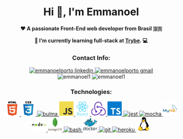 <h1 align="center">Hi 👋, I'm Emmanoel </h1>

<h4 align="center">

   ❤️ A passionate Front-End web developer from Brasil 🇧🇷 

   🌱 I’m currently learning full-stack at [Trybe](https://www.betrybe.com/). 💻
    
</h4>

<h3 align="center">

  Contact Info:

</h3>

<div align="center">

  <a href="https://linkedin.com/in/emmanoelporto" target="blank">
    <img alt="emmanoelporto linkedin" src="https://img.shields.io/badge/-LinkedIn-%230077B5?style=for-the-badge&logo=linkedin&logoColor=white" />
  </a>
  
  <a href="mailto:emmanoelporto@gmail.com">
    <img alt="emmanoelporto gmail" src="https://img.shields.io/badge/-Gmail-%23333?style=for-the-badge&logo=gmail&logoColor=white" target="_blank">
  </a>
  
</div>

<div align="center">

   <img alt="emmanoel1" height="160em" src="https://github-readme-stats.vercel.app/api?username=emmanoel1&show_icons=true&locale=en&theme=react" />
 
   <img alt="emmanoel1" height="160em" src="https://github-readme-stats.vercel.app/api/top-langs?username=emmanoel1&show_icons=true&locale=en&layout=compact&theme=react" />

</div>

   <h3 align="center">
      Technologies:
   </h3>

<div align="center">

  <a href="https://www.w3.org/html/" target="_blank" rel="noreferrer">
    <img alt="html5" width="40" height="40" src="https://raw.githubusercontent.com/devicons/devicon/master/icons/html5/html5-original-wordmark.svg"/>
  </a>
  
  <a href="https://www.w3schools.com/css/" target="_blank" rel="noreferrer">
    <img alt="css3" width="40" height="40" src="https://raw.githubusercontent.com/devicons/devicon/master/icons/css3/css3-original-wordmark.svg"/>
  </a>
  
  <a href="https://bulma.io/" target="_blank" rel="noreferrer">
    <img alt="bulma" width="40" height="40" src="https://raw.githubusercontent.com/gilbarbara/logos/804dc257b59e144eaca5bc6ffd16949752c6f789/logos/bulma.svg" />
  </a>
  
  <a href="https://developer.mozilla.org/en-US/docs/Web/JavaScript" target="_blank" rel="noreferrer">
    <img alt="javascript" width="40" height="40" src="https://raw.githubusercontent.com/devicons/devicon/master/icons/javascript/javascript-original.svg"/>
   </a>

  <a href="https://reactjs.org/" target="_blank" rel="noreferrer">
    <img alt="react" width="40" height="40" src="https://raw.githubusercontent.com/devicons/devicon/master/icons/react/react-original-wordmark.svg"/>
  </a>

  <a href="https://redux.js.org" target="_blank" rel="noreferrer">
    <img alt="redux" width="40" height="40" src="https://raw.githubusercontent.com/devicons/devicon/master/icons/redux/redux-original.svg"/>
  </a>

  <a href="https://www.typescriptlang.org/" target="_blank" rel="noreferrer">
    <img alt="typescript" width="40" height="40" src="https://raw.githubusercontent.com/devicons/devicon/master/icons/typescript/typescript-original.svg"/>
    </a>

  <a href="https://jestjs.io" target="_blank" rel="noreferrer">
    <img alt="jest" width="40" height="40" src="https://www.vectorlogo.zone/logos/jestjsio/jestjsio-icon.svg"/>
  </a>

  <a href="https://mochajs.org" target="_blank" rel="noreferrer">
    <img alt="mocha" width="40" height="40" src="https://www.vectorlogo.zone/logos/mochajs/mochajs-icon.svg"/>
  </a>

  <a href="https://www.mysql.com/" target="_blank" rel="noreferrer">
    <img alt="mysql" width="40" height="40" src="https://raw.githubusercontent.com/devicons/devicon/master/icons/mysql/mysql-original-wordmark.svg"/>
  </a>

  <a href="https://nodejs.org" target="_blank" rel="noreferrer">
    <img alt="nodejs" width="40" height="40" src="https://raw.githubusercontent.com/devicons/devicon/master/icons/nodejs/nodejs-original-wordmark.svg"/>
  </a>

  <a href="https://www.mongodb.com/" target="_blank" rel="noreferrer">
    <img alt="mongodb" width="40" height="40" src="https://raw.githubusercontent.com/devicons/devicon/master/icons/mongodb/mongodb-original-wordmark.svg"/>
  </a>

  <a href="https://www.gnu.org/software/bash/" target="_blank" rel="noreferrer">
    <img alt="bash" width="40" height="40" src="https://www.vectorlogo.zone/logos/gnu_bash/gnu_bash-icon.svg"/>
  </a>

  <a href="https://www.docker.com/" target="_blank" rel="noreferrer">
    <img alt="docker" width="40" height="40" src="https://raw.githubusercontent.com/devicons/devicon/master/icons/docker/docker-original-wordmark.svg"/>
  </a>

  <a href="https://git-scm.com/" target="_blank" rel="noreferrer">
    <img alt="git" width="40" height="40" src="https://www.vectorlogo.zone/logos/git-scm/git-scm-icon.svg"/>
  </a>

  <a href="https://heroku.com" target="_blank" rel="noreferrer">
    <img alt="heroku" width="40" height="40" src="https://www.vectorlogo.zone/logos/heroku/heroku-icon.svg"/>
  </a>

  <a href="https://www.linux.org/" target="_blank" rel="noreferrer">
    <img alt="linux" width="40" height="40" src="https://raw.githubusercontent.com/devicons/devicon/master/icons/linux/linux-original.svg"/>
  </a>

</div>
